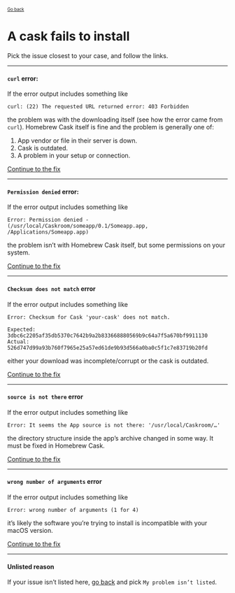 <sup><sub>[Go back](../../README.md#reporting-bugs)</sup></sub>

# A cask fails to install

Pick the issue closest to your case, and follow the links.

---

#### `curl` error:

If the error output includes something like

```
curl: (22) The requested URL returned error: 403 Forbidden
```

the problem was with the downloading itself (see how the error came from `curl`). Homebrew Cask itself is fine and the problem is generally one of:

1. App vendor or file in their server is down.
2. Cask is outdated.
3. A problem in your setup or connection.

[Continue to the fix](curl_error_fix_curlrc.md)

---

#### `Permission denied` error:

If the error output includes something like

```
Error: Permission denied - (/usr/local/Caskroom/someapp/0.1/Someapp.app, /Applications/Someapp.app)
```

the problem isn’t with Homebrew Cask itself, but some permissions on your system.

[Continue to the fix](permission_denied_error_fix_appdir.md)

---

#### `Checksum does not match` error

If the error output includes something like

```
Error: Checksum for Cask 'your-cask' does not match.

Expected: 3dbc6c2205af35db5370c7642b9a2b833668880569b9c64a7f5a670bf9911130
Actual: 526d747d99a93b760f7965e25a57ed61de9b93d566a0ba0c5f1c7e83719b20fd
```

either your download was incomplete/corrupt or the cask is outdated.

[Continue to the fix](checksum_does_not_match_error_fix_icomplete.md)

---

#### `source is not there` error

If the error output includes something like

```
Error: It seems the App source is not there: '/usr/local/Caskroom/…'
```

the directory structure inside the app’s archive changed in some way. It must be fixed in Homebrew Cask.

[Continue to the fix](source_is_not_there_fix.md)

---

#### `wrong number of arguments` error

If the error output includes something like

```
Error: wrong number of arguments (1 for 4)
```

it’s likely the software you’re trying to install is incompatible with your macOS version.

[Continue to the fix](wrong_number_of_arguments_fix.md)

---

#### Unlisted reason

If your issue isn’t listed here, [go back](../../README.md#reporting-bugs) and pick `My problem isn’t listed`.
